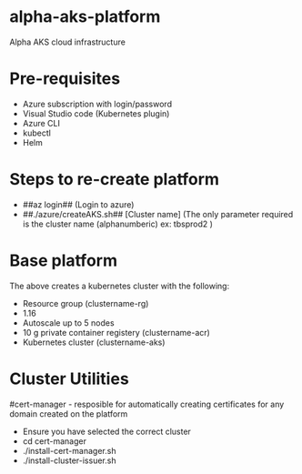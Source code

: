 # alpha-aks-platform
Alpha AKS cloud infrastructure

# Pre-requisites
- Azure subscription with login/password
- Visual Studio code (Kubernetes plugin)
- Azure CLI
- kubectl
- Helm

# Steps to re-create platform
- ##az login## (Login to azure)
- ##./azure/createAKS.sh## [Cluster name] (The only parameter required is the cluster name (alphanumberic) ex: tbsprod2 )

# Base platform
The above creates a kubernetes cluster with the following: 
- Resource group (clustername-rg)
- 1.16
- Autoscale up to 5 nodes
- 10 g private container registery (clustername-acr)
- Kubernetes cluster (clustername-aks)

# Cluster Utilities

#cert-manager - resposible for automatically creating certificates for any domain created on the platform
- Ensure you have selected the correct cluster
- cd cert-manager
- ./install-cert-manager.sh
- ./install-cluster-issuer.sh

